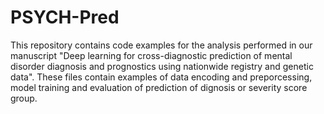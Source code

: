 # PSYCH-Pred

This repository contains code examples for the analysis performed in our manuscript "Deep learning for cross-diagnostic prediction of mental disorder diagnosis and prognostics using nationwide registry and genetic data". These files contain examples of data encoding and preporcessing, model training and evaluation of prediction of dignosis or severity score group. 
